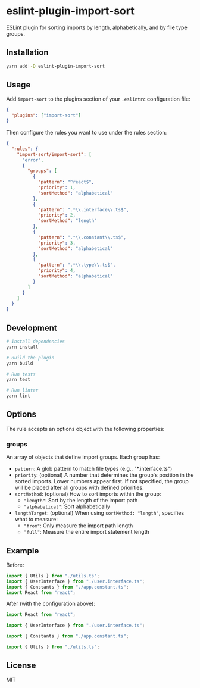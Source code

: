 # eslint-plugin-import-sort

ESLint plugin for sorting imports by length, alphabetically, and by file type groups.

## Installation

```bash
yarn add -D eslint-plugin-import-sort
```

## Usage

Add `import-sort` to the plugins section of your `.eslintrc` configuration file:

```json
{
  "plugins": ["import-sort"]
}
```

Then configure the rules you want to use under the rules section:

```json
{
  "rules": {
    "import-sort/import-sort": [
      "error",
      {
        "groups": [
          {
            "pattern": "^react$",
            "priority": 1,
            "sortMethod": "alphabetical"
          },
          {
            "pattern": ".*\\.interface\\.ts$",
            "priority": 2,
            "sortMethod": "length"
          },
          {
            "pattern": ".*\\.constant\\.ts$",
            "priority": 3,
            "sortMethod": "alphabetical"
          },
          {
            "pattern": ".*\\.type\\.ts$",
            "priority": 4,
            "sortMethod": "alphabetical"
          }
        ]
      }
    ]
  }
}
```

## Development

```bash
# Install dependencies
yarn install

# Build the plugin
yarn build

# Run tests
yarn test

# Run linter
yarn lint
```

## Options

The rule accepts an options object with the following properties:

### groups

An array of objects that define import groups. Each group has:

- `pattern`: A glob pattern to match file types (e.g., "*.interface.ts")
- `priority`: (optional) A number that determines the group's position in the sorted imports. Lower numbers appear first. If not specified, the group will be placed after all groups with defined priorities.
- `sortMethod`: (optional) How to sort imports within the group:
  - `"length"`: Sort by the length of the import path
  - `"alphabetical"`: Sort alphabetically
- `lengthTarget`: (optional) When using `sortMethod: "length"`, specifies what to measure:
  - `"from"`: Only measure the import path length
  - `"full"`: Measure the entire import statement length

## Example

Before:

```typescript
import { Utils } from "./utils.ts";
import { UserInterface } from "./user.interface.ts";
import { Constants } from "./app.constant.ts";
import React from "react";
```

After (with the configuration above):

```typescript
import React from "react";

import { UserInterface } from "./user.interface.ts";

import { Constants } from "./app.constant.ts";

import { Utils } from "./utils.ts";
```

## License

MIT
